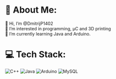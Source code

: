 # 💫 About Me:
👋 Hi, I’m @DmitrijP1402<br>👀 I’m interested in programming, μC and 3D printing<br>🌱 I’m currently learning Java and Arduino.<br>


# 💻 Tech Stack:
![C++](https://img.shields.io/badge/c++-%2300599C.svg?style=flat&logo=c%2B%2B&logoColor=white) ![Java](https://img.shields.io/badge/java-%23ED8B00.svg?style=flat&logo=java&logoColor=white) ![Arduino](https://img.shields.io/badge/-Arduino-00979D?style=flat&logo=Arduino&logoColor=white) ![MySQL](https://img.shields.io/badge/mysql-%2300f.svg?style=flat&logo=mysql&logoColor=white)
<!-- Proudly created with GPRM ( https://gprm.itsvg.in ) -->

<!---
DmitrijP1402/DmitrijP1402 is a ✨ special ✨ repository because its `README.md` (this file) appears on your GitHub profile.
You can click the Preview link to take a look at your changes.
---> 
